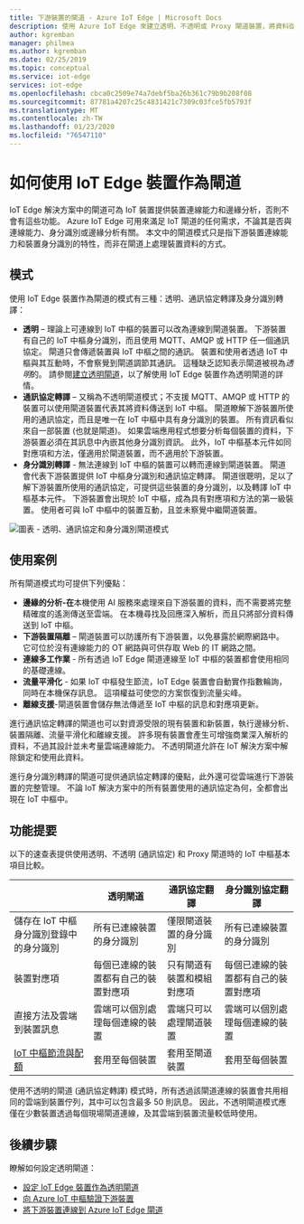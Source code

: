 ```yaml
---
title: 下游裝置的閘道 - Azure IoT Edge | Microsoft Docs
description: 使用 Azure IoT Edge 來建立透明、不透明或 Proxy 閘道裝置，將資料從多個下游裝置傳送到雲端或在本機處理。
author: kgremban
manager: philmea
ms.author: kgremban
ms.date: 02/25/2019
ms.topic: conceptual
ms.service: iot-edge
services: iot-edge
ms.openlocfilehash: cbca0c2509e74a7debf5ba26b361c79b9b208f08
ms.sourcegitcommit: 87781a4207c25c4831421c7309c03fce5fb5793f
ms.translationtype: MT
ms.contentlocale: zh-TW
ms.lasthandoff: 01/23/2020
ms.locfileid: "76547110"
---
```

# <a name="how-an-iot-edge-device-can-be-used-as-a-gateway"></a>如何使用 IoT Edge 裝置作為閘道

IoT Edge 解決方案中的閘道可為 IoT 裝置提供裝置連線能力和邊緣分析，否則不會有這些功能。 Azure IoT Edge 可用來滿足 IoT 閘道的任何需求，不論其是否與連線能力、身分識別或邊緣分析有關。 本文中的閘道模式只是指下游裝置連線能力和裝置身分識別的特性，而非在閘道上處理裝置資料的方式。

## <a name="patterns"></a>模式

使用 IoT Edge 裝置作為閘道的模式有三種：透明、通訊協定轉譯及身分識別轉譯：

* **透明** – 理論上可連線到 IoT 中樞的裝置可以改為連線到閘道裝置。 下游裝置有自己的 IoT 中樞身分識別，而且使用 MQTT、AMQP 或 HTTP 任一個通訊協定。 閘道只會傳遞裝置與 IoT 中樞之間的通訊。 裝置和使用者透過 IoT 中樞與其互動時，不會察覺到閘道調節其通訊。 這種缺乏認知表示閘道被視為*透明*的。 請參閱[建立透明閘道](how-to-create-transparent-gateway.md)，以了解使用 IoT Edge 裝置作為透明閘道的詳情。
* **通訊協定轉譯** – 又稱為不透明閘道模式；不支援 MQTT、AMQP 或 HTTP 的裝置可以使用閘道裝置代表其將資料傳送到 IoT 中樞。 閘道瞭解下游裝置所使用的通訊協定，而且是唯一在 IoT 中樞中具有身分識別的裝置。 所有資訊看似來自一部裝置 (也就是閘道)。 如果雲端應用程式想要分析每個裝置的資料，下游裝置必須在其訊息中內嵌其他身分識別資訊。 此外，IoT 中樞基本元件如同對應項和方法，僅適用於閘道裝置，而不適用於下游裝置。
* **身分識別轉譯** - 無法連線到 IoT 中樞的裝置可以轉而連線到閘道裝置。 閘道會代表下游裝置提供 IoT 中樞身分識別和通訊協定轉譯。 閘道很聰明，足以了解下游裝置所使用的通訊協定，可提供這些裝置的身分識別，以及轉譯 IoT 中樞基本元件。 下游裝置會出現於 IoT 中樞，成為具有對應項和方法的第一級裝置。 使用者可與 IoT 中樞中的裝置互動，且並未察覺中繼閘道裝置。

![圖表 - 透明、通訊協定和身分識別閘道模式](./media/iot-edge-as-gateway/edge-as-gateway.png)

## <a name="use-cases"></a>使用案例

所有閘道模式均可提供下列優點：

* **邊緣的分析-在**本機使用 AI 服務來處理來自下游裝置的資料，而不需要將完整精確度的遙測傳送至雲端。 在本機尋找及回應深入解析，而且只將部分資料傳送到 IoT 中樞。
* **下游裝置隔離** – 閘道裝置可以防護所有下游裝置，以免暴露於網際網路中。 它可位於沒有連線能力的 OT 網路與可供存取 Web 的 IT 網路之間。
* **連線多工作業** - 所有透過 IoT Edge 閘道連線至 IoT 中樞的裝置都會使用相同的基礎連線。
* **流量平滑化** - 如果 IoT 中樞發生節流，IoT Edge 裝置會自動實作指數輪詢，同時在本機保存訊息。 這項權益可使您的方案恢復到流量尖峰。
* **離線支援**-閘道裝置會儲存無法傳遞至 IoT 中樞的訊息和對應項更新。

進行通訊協定轉譯的閘道也可以對資源受限的現有裝置和新裝置，執行邊緣分析、裝置隔離、流量平滑化和離線支援。 許多現有裝置會產生可增強商業深入解析的資料，不過其設計並未考量雲端連線能力。 不透明閘道允許在 IoT 解決方案中解除鎖定和使用此資料。

進行身分識別轉譯的閘道可提供通訊協定轉譯的優點，此外還可從雲端進行下游裝置的完整管理。 不論 IoT 解決方案中的所有裝置使用的通訊協定為何，全都會出現在 IoT 中樞中。

## <a name="cheat-sheet"></a>功能提要

以下的速查表提供使用透明、不透明 (通訊協定) 和 Proxy 閘道時的 IoT 中樞基本項目比較。

| &nbsp; | 透明閘道 | 通訊協定翻譯 | 身分識別協定翻譯 |
|--------|-------------|--------|--------|
| 儲存在 IoT 中樞身分識別登錄中的身分識別 | 所有已連線裝置的身分識別 | 僅限閘道裝置的身分識別 | 所有已連線裝置的身分識別 |
| 裝置對應項 | 每個已連線的裝置都有自己的裝置對應項 | 只有閘道有裝置和模組對應項 | 每個已連線的裝置都有自己的裝置對應項 |
| 直接方法及雲端到裝置訊息 | 雲端可以個別處理每個連線的裝置 | 雲端只可以處理閘道裝置 | 雲端可以個別處理每個連線的裝置 |
| [IoT 中樞節流與配額](../iot-hub/iot-hub-devguide-quotas-throttling.md) | 套用至每個裝置 | 套用至閘道裝置 | 套用至每個裝置 |

使用不透明的閘道 (通訊協定轉譯) 模式時，所有透過該閘道連線的裝置會共用相同的雲端到裝置佇列，其中可以包含最多 50 則訊息。 因此，不透明閘道模式應僅在少數裝置透過每個現場閘道連線，及其雲端到裝置流量較低時使用。

## <a name="next-steps"></a>後續步驟

瞭解如何設定透明閘道：

* [設定 IoT Edge 裝置作為透明閘道](how-to-create-transparent-gateway.md)
* [向 Azure IoT 中樞驗證下游裝置](how-to-authenticate-downstream-device.md)
* [將下游裝置連線到 Azure IoT Edge 閘道](how-to-connect-downstream-device.md)
